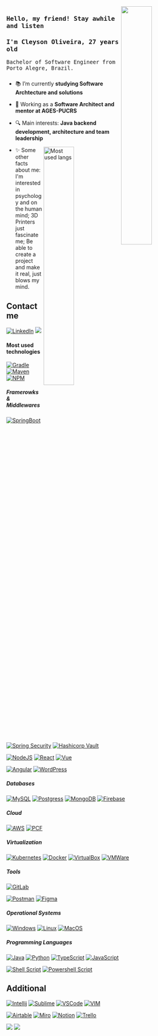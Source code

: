 
<?php

// this is a comment
echo "hello world";

?>
<img align="right" width="40%" src="https://media.giphy.com/media/v1.Y2lkPTc5MGI3NjExMzYwYzcwNjZlODJiMjUyMDQ4ZWQyNjkxZWI3MzNiNDk3Mzk1MDEwZSZjdD1n/f3iwJFOVOwuy7K6FFw/giphy.gif"/>

### <samp>Hello, my friend! Stay awhile and listen</samp>

### <samp> I'm Cleyson Oliveira, 27 years old </samp>

<samp>Bachelor of Software Engineer from Porto Alegre, Brazil. </samp>

###

- 📚 I’m currently **studying Software Archtecture and solutions**

- 💼 Working as a **Software Architect and mentor at AGES-PUCRS** 

- 🔍 Main interests: **Java backend development, architecture and team leadership**

[<img align="right" background="None" filter="invert(1) contrast(1.5)" src="https://github-readme-stats.vercel.app/api/top-langs/?username=hcley&layout=compact" alt="Most used langs" width="40%" /> ](https://github.com/hcley/github-readme-stats)

- ✨ Some other facts about me: I'm interested in psychology and on the human mind; 3D Printers just fascinate me; Be able to create a project and make it real, just blows my mind.

## Contact me

[![LinkedIn](https://img.shields.io/badge/linkedin-%230077B5.svg?&style=for-the-badge&logo=linkedin&logoColor=white)](https://www.linkedin.com/in/cleyson-oliveira/)
<a href="mailto: cleysonbragadeoliveira+github@gmail.com">
    <img src="https://img.shields.io/badge/Gmail-D14836?style=for-the-badge&logo=gmail&logoColor=white" />
</a>
 
#### Most used technologies


[![Gradle](https://img.shields.io/badge/gradle-02303A?style=for-the-badge&logo=gradle&logoColor=white)](https://gradle.org)
[![Maven](https://img.shields.io/badge/apache_maven-C71A36?style=for-the-badge&logo=apachemaven&logoColor=white)](https://maven.apache.org)
[![NPM](https://img.shields.io/badge/npm-CB3837?style=for-the-badge&logo=npm&logoColor=white)](https://www.npmjs.com)

##### Framerowks & Middlewares

[![SpringBoot](https://img.shields.io/badge/Spring-6DB33F?style=for-the-badge&logo=spring&logoColor=white)](https://spring.io)
[![Spring Security](https://img.shields.io/badge/Spring_Security-6DB33F?style=for-the-badge&logo=Spring-Security&logoColor=white)](https://docs.spring.io/spring-security/reference/index.html)
[![Hashicorp Vault](https://img.shields.io/badge/Vault-FFFFFF?style=for-the-badge&logo=vault&logoColor=black)](https://www.hashicorp.com/products/vault)

[![NodeJS](https://img.shields.io/badge/Node.js-43853D?style=for-the-badge&logo=node.js&logoColor=white)](https://nodejs.org/)
[![React](https://img.shields.io/badge/React-20232A?style=for-the-badge&logo=react&logoColor=61DAFB)](https://react.dev)
[![Vue](https://img.shields.io/badge/Vue.js-35495E?style=for-the-badge&logo=vue.js&logoColor=4FC08D)](https://vuejs.org)

[![Angular](https://img.shields.io/badge/Angular-DD0031?style=for-the-badge&logo=angular&logoColor=white)](https://angular.io)
[![WordPress](https://img.shields.io/badge/WordPress-006E93?style=for-the-badge&logo=wordpress&logoColor=white)](https://wordpress.com)

##### Databases

[![MySQL](https://img.shields.io/badge/MySQL-00000F?style=for-the-badge&logo=mysql&logoColor=white)](https://www.mysql.com)
[![Postgress](https://img.shields.io/badge/PostgreSQL-316192?style=for-the-badge&logo=postgresql&logoColor=white)](https://www.postgresql.org)
[![MongoDB](https://custom-icon-badges.demolab.com/badge/-MongoDB-47A248?style=for-the-badge&logo=mongodb&logoColor=white)](https://www.mongodb.com/)
[![Firebase](https://img.shields.io/badge/firebase-ffca28?style=for-the-badge&logo=firebase&logoColor=black)](https://firebase.google.com/)

##### Cloud

[![AWS](https://img.shields.io/badge/Amazon_AWS-232F3E?style=for-the-badge&logo=amazon-aws&logoColor=white)](https://aws.amazon.com/)
[![PCF](https://img.shields.io/badge/Cloud%20Foundry-0C9ED5?style=for-the-badge&logo=Cloud%20Foundry&logoColor=white)](https://www.cloudfoundry.org)

##### Virtualization

[![Kubernetes](https://img.shields.io/badge/kubernetes-326ce5.svg?&style=for-the-badge&logo=kubernetes&logoColor=white)](https://kubernetes.io)
[![Docker](https://img.shields.io/badge/Docker-2CA5E0?style=for-the-badge&logo=docker&logoColor=white)](https://www.docker.com)
[![VirtualBox](https://img.shields.io/badge/VirtualBox-21416b?style=for-the-badge&logo=VirtualBox&logoColor=white)](https://www.virtualbox.org)
[![VMWare](https://img.shields.io/badge/VMware-231f20?style=for-the-badge&logo=VMware&logoColor=white)](https://www.vmware.com/)

##### Tools

[![GitLab](https://img.shields.io/badge/GitLab-330F63?style=for-the-badge&logo=gitlab&logoColor=white)](https://tools.ages.pucrs.br/cleyson.oliveira)

[![Postman](https://img.shields.io/badge/Postman-FF6C37?style=for-the-badge&logo=Postman&logoColor=white)](https://www.postman.com)
[![Figma](https://img.shields.io/badge/Figma-F24E1E?style=for-the-badge&logo=figma&logoColor=white)](https://www.figma.com)

##### Operational Systems

[![Windows](https://img.shields.io/badge/Windows-0078D6?style=for-the-badge&logo=windows&logoColor=white)](https://www.microsoft.com/pt-br/windows/?r=1)
[![Linux](https://img.shields.io/badge/Linux-FCC624?style=for-the-badge&logo=linux&logoColor=black)](https://www.linux.org)
[![MacOS](https://img.shields.io/badge/mac%20os-000000?style=for-the-badge&logo=apple&logoColor=white)](https://www.apple.com/br/macos/ventura/)

##### Programming Languages

[![Java](https://img.shields.io/badge/Java-ED8B00?style=for-the-badge&logo=openjdk&logoColor=white)](https://www.java.com/)
[![Python](https://img.shields.io/badge/Python-3776AB?style=for-the-badge&logo=python&logoColor=white)](https://www.python.org)
[![TypeScript](https://img.shields.io/badge/TypeScript-007ACC?style=for-the-badge&logo=typescript&logoColor=white)](https://www.typescriptlang.org)
[![JavaScript](https://img.shields.io/badge/JavaScript-323330?style=for-the-badge&logo=javascript&logoColor=F7DF1E)](https://developer.mozilla.org/pt-BR/docs/Web/JavaScript)


[![Shell Script](https://img.shields.io/badge/Shell_Script-121011?style=for-the-badge&logo=gnu-bash&logoColor=white)](https://www.gnu.org/software/bash/)
[![Powershell Script](https://img.shields.io/badge/Powershell-2CA5E0?style=for-the-badge&logo=powershell&logoColor=white)](https://learn.microsoft.com/pt-br/powershell/scripting/overview)

## Additional
[![Intellij](https://img.shields.io/badge/IntelliJ_IDEA-000000.svg?style=for-the-badge&logo=intellij-idea&logoColor=white)](https://www.jetbrains.com/idea/)
[![Sublime](https://img.shields.io/badge/sublime_text-%23575757.svg?&style=for-the-badge&logo=sublime-text&logoColor=important)](https://www.sublimetext.com)
[![VSCode](https://img.shields.io/badge/VSCode-0078D4?style=for-the-badge&logo=visual%20studio%20code&logoColor=white)](https://code.visualstudio.com)
[![VIM](https://img.shields.io/badge/VIM-%2311AB00.svg?&style=for-the-badge&logo=vim&logoColor=white)](https://code.visualstudio.com)

[![Airtable](https://img.shields.io/badge/Airtable-18BFFF?style=for-the-badge&logo=Airtable&logoColor=white)](https://www.airtable.com)
[![Miro](https://img.shields.io/badge/Miro-F7C922?style=for-the-badge&logo=Miro&logoColor=050036)](https://miro.com/)
[![Notion](https://img.shields.io/badge/Notion-000000?style=for-the-badge&logo=notion&logoColor=white)](https://www.notion.so)
[![Trello](https://img.shields.io/badge/Trello-0052CC?style=for-the-badge&logo=trello&logoColor=white)](https://trello.com/)





<img src="https://img.shields.io/badge/-CSS-blue" /> <img src="https://img.shields.io/badge/-HTML-yellowgreen" /> 
